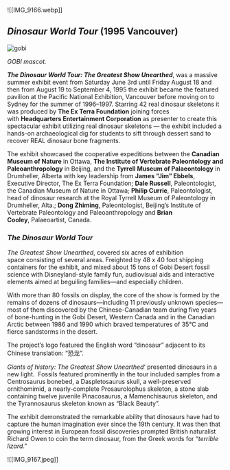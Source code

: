 ![[IMG_9166.webp]]

## _**Dinosaur World Tour**_ (1995 Vancouver)

![gobi](https://tobysimkin.com/wp-content/uploads/gobi.gif "Dinosaur World Tour (1995 Vancouver) 1")

_GOBI mascot._

**_The Dinosaur World Tour: The Greatest Show Unearthed_**, was a massive summer exhibit event from Saturday June 3rd until Friday August 18 and then from August 19 to September 4, 1995 the exhibit became the featured pavilion at the Pacific National Exhibition, Vancouver before moving on to Sydney for the summer of 1996–1997. Starring 42 real dinosaur skeletons it was produced by **The Ex Terra Foundation** joining forces with **Headquarters Entertainment Corporation** as presenter to create this spectacular exhibit utilizing real dinosaur skeletons — the exhibit included a hands-on archaeological dig for students to sift through dessert sand to recover REAL dinosaur bone fragments.

The exhibit showcased the cooperative expeditions between the **Canadian Museum of Nature** in Ottawa, **The Institute of Vertebrate Paleontology and Paleoanthropology** in Beijing, and the **Tyrrell Museum of Palaeontology** in Drumheller, Alberta with key leadership from **James “Jim” Ebbels**, Executive Director, The Ex Terra Foundation; **Dale Russell**, Paleontologist, the Canadian Museum of Nature in Ottawa; **Philip Currie**, Paleontologist, head of dinosaur research at the Royal Tyrrell Museum of Paleontology in Drumheller, Alta.; **Dong Zhiming**, Paleontologist, Beijing’s Institute of Vertebrate Paleontology and Paleoanthropology and **Brian Cooley**, Palaeoartist, Canada.

### **_The Dinosaur World Tour_**

_The Greatest Show Unearthed_, covered six acres of exhibition space consisting of several areas. Freighted by 48 x 40 foot shipping containers for the exhibit, and mixed about 15 tons of Gobi Desert fossil science with Disneyland-style family fun, audiovisual aids and interactive elements aimed at beguiling families—and especially children.

With more than 80 fossils on display, the core of the show is formed by the remains of dozens of dinosaurs—including 11 previously unknown species—most of them discovered by the Chinese-Canadian team during five years of bone-hunting in the Gobi Desert, Western Canada and in the Canadian Arctic between 1986 and 1990 which braved temperatures of 35°C and fierce sandstorms in the desert.

The project’s logo featured the English word “dinosaur” adjacent to its Chinese translation: “恐龙”.

_Giants of history: The Greatest Show Unearthed_‘ presented dinosaurs in a new light.  Fossils featured prominently in the tour included samples from a Centrosaurus bonebed, a Daspletosaurus skull, a well-preserved ornithomimid, a nearly-complete Prosaurolophus skeleton, a stone slab containing twelve juvenile Pinacosaurus, a Mamenchisaurus skeleton, and the Tyrannosaurus skeleton known as “Black Beauty”.

The exhibit demonstrated the remarkable ability that dinosaurs have had to capture the human imagination ever since the 19th century. It was then that growing interest in European fossil discoveries prompted British naturalist Richard Owen to coin the term dinosaur, from the Greek words for “_terrible lizard_.”

![[IMG_9167.jpeg]]